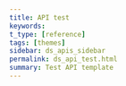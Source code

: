 ```yaml
---
title: API test
keywords:
t_type: [reference]
tags: [themes]
sidebar: ds_apis_sidebar
permalink: ds_api_test.html
summary: Test API template
---
```

